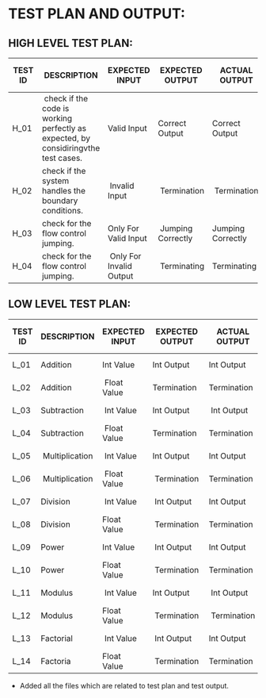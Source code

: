<h1>TEST PLAN AND OUTPUT:</h1>




<h2>HIGH LEVEL TEST PLAN:</h2>




<!DOCTYPE html>

</head>
<body>
	<table>
		<thead>
			<tr>
				<th>TEST ID</th>
				<th>DESCRIPTION</th>
				<th>EXPECTED INPUT</th>
				<th>EXPECTED OUTPUT</th>
				<th>ACTUAL OUTPUT</th>
				<th>TYPE OF TEST</th>
			</tr>
		</thead>
		<tbody>
			<tr>
				<td>H_01&nbsp;</td>
				<td>&nbsp;check if the code is working perfectly as expected, by considiringvthe test cases.</td>
				<td>Valid Input&nbsp;</td>
				<td>Correct Output&nbsp;</td>
				<td>Correct Output&nbsp;</td>
				<td>Done By Manual Testing.&nbsp;</td>
			</tr>
			<tr>
				<td>H_02</td>
				<td>check if the system handles the boundary conditions.</td>
				<td>&nbsp;Invalid Input</td>
				<td>&nbsp;Termination</td>
				<td><span style="font-style: normal; font-weight: 400;">&nbsp;Termination</span>&nbsp;</td>
				<td><span style="font-style: normal; font-weight: 400;">Done By Manual Testing.</span>&nbsp;</td>
			</tr>
			<tr>
				<td>H_03&nbsp;</td>
				<td>check for the flow control jumping.&nbsp;</td>
				<td>Only For Valid Input&nbsp;</td>
				<td>&nbsp;Jumping Correctly</td>
				<td><span style="font-style: normal; font-weight: 400;">Jumping Correctly</span>&nbsp;</td>
				<td><span style="font-style: normal; font-weight: 400;">Done By Manual Testing.</span>&nbsp;</td>
			</tr>
			<tr>
				<td>H_04&nbsp;</td>
				<td><span style="font-style: normal; font-weight: 400;">check for the flow control jumping.</span>&nbsp;</td>
				<td>&nbsp;Only For Invalid Output</td>
				<td>&nbsp;Terminating</td>
				<td><span style="font-style: normal; font-weight: 400;">Terminating</span>&nbsp;</td>
				<td><span style="font-style: normal; font-weight: 400;">Done By Manual Testing.</span><br></td>
			</tr>
		</tbody>
	</table>
</body>
</html>





<h2>LOW LEVEL TEST PLAN:</h2>



<!DOCTYPE html>

	
</head>
<body>
	<table>
		<thead>
			<tr>
				<th>TEST ID</th>
				<th>DESCRIPTION</th>
				<th>EXPECTED INPUT</th>
				<th>EXPECTED OUTPUT</th>
				<th>ACTUAL OUTPUT</th>
				<th>TYPE OF TEST</th>
			</tr>
		</thead>
		<tbody>
			<tr>
				<td>L_01</td>
				<td>Addition</td>
				<td>Int Value</td>
				<td>Int Output</td>
				<td><span style="font-style: normal; font-weight: 400;">Int Output</span></td>
				<td>Unit Test</td>
			</tr>
			<tr>
				<td>L_02</td>
				<td>Addition</td>
				<td>&nbsp;Float Value</td>
				<td>Termination&nbsp;</td>
				<td><span style="font-style: normal; font-weight: 400;">Termination&nbsp;</span>&nbsp;</td>
				<td>&nbsp;Unit Test</td>
			</tr>
			<tr>
				<td>L_03</td>
				<td>Subtraction</td>
				<td>&nbsp;Int Value</td>
				<td><span style="font-style: normal; font-weight: 400;">Int Output</span>&nbsp;</td>
				<td>&nbsp;Int Output</td>
				<td><span style="font-style: normal; font-weight: 400;">Unit Test</span>&nbsp;</td>
			</tr>
			<tr>
				<td>L_04</td>
				<td>Subtraction</td>
				<td>&nbsp;Float Value</td>
				<td><span style="font-style: normal; font-weight: 400;">Termination&nbsp;</span>&nbsp;</td>
				<td><span style="font-style: normal; font-weight: 400;">Termination&nbsp;</span>&nbsp;</td>
				<td><span style="font-style: normal; font-weight: 400;">Unit Test</span>&nbsp;</td>
			</tr>
			<tr>
				<td>L_05</td>
				<td>&nbsp;Multiplication</td>
				<td>&nbsp;Int Value</td>
				<td><span style="font-style: normal; font-weight: 400;">Int Output</span>&nbsp;</td>
				<td><span style="font-style: normal; font-weight: 400;">Int Output</span>&nbsp;</td>
				<td>&nbsp;Unit Test</td>
			</tr>
			<tr>
				<td>L_06</td>
				<td>&nbsp;Multiplication</td>
				<td>&nbsp;Float Value</td>
				<td>&nbsp;Termination&nbsp;</td>
				<td><span style="font-style: normal; font-weight: 400;">Termination&nbsp;</span>&nbsp;</td>
				<td>&nbsp;Unit Test</td>
			</tr>
			<tr>
				<td><span style="font-style: normal; font-weight: 400;">L_07</span>&nbsp;</td>
				<td>Division&nbsp;</td>
				<td>&nbsp;Int Value</td>
				<td>&nbsp;Int Output</td>
				<td><span style="font-style: normal; font-weight: 400;">Int Output</span>&nbsp;</td>
				<td>&nbsp;Unit Test</td>
			</tr>
			<tr>
				<td>L_08</td>
				<td>Division</td>
				<td><span style="font-style: normal; font-weight: 400;">Float Value</span>&nbsp;</td>
				<td>&nbsp;Termination&nbsp;</td>
				<td><span style="font-style: normal; font-weight: 400;">Termination&nbsp;</span>&nbsp;</td>
				<td>&nbsp;Unit Test</td>
			</tr>
			<tr>
				<td>L_09</td>
				<td>Power&nbsp;</td>
				<td><span style="font-style: normal; font-weight: 400;">Int Value</span>&nbsp;</td>
				<td>&nbsp;Int Output</td>
				<td><span style="font-style: normal; font-weight: 400;">Int Output</span>&nbsp;</td>
				<td>&nbsp;Unit Test</td>
			</tr>
			<tr>
				<td>L_10</td>
				<td>Power</td>
				<td><span style="font-style: normal; font-weight: 400;">Float Value</span>&nbsp;</td>
				<td>&nbsp;Termination&nbsp;</td>
				<td><span style="font-style: normal; font-weight: 400;">Termination&nbsp;</span>&nbsp;</td>
				<td>&nbsp;Unit Test</td>
			</tr>
			<tr>
				<td>L_11</td>
				<td>Modulus&nbsp;</td>
				<td>&nbsp;Int Value</td>
				<td><span style="font-style: normal; font-weight: 400;">Int Output</span>&nbsp;</td>
				<td>&nbsp;Int Output</td>
				<td>&nbsp;Unit Test</td>
			</tr>
			<tr>
				<td>L_12</td>
				<td>Modulus&nbsp;</td>
				<td><span style="font-style: normal; font-weight: 400;">Float Value</span>&nbsp;</td>
				<td>&nbsp;Termination&nbsp;</td>
				<td>&nbsp;Termination&nbsp;</td>
				<td>&nbsp;Unit Test</td>
			</tr>
			<tr>
				<td>L_13</td>
				<td>Factorial</td>
				<td>&nbsp;Int Value</td>
				<td>&nbsp;Int Output</td>
				<td><span style="font-style: normal; font-weight: 400;">Int Output</span>&nbsp;</td>
				<td>&nbsp;Unit Test</td>
			</tr>
			<tr>
				<td>L_14</td>
				<td>Factoria</td>
				<td><span style="font-style: normal; font-weight: 400;">Float Value</span>&nbsp;</td>
				<td>&nbsp;Termination&nbsp;</td>
				<td><span style="font-style: normal; font-weight: 400;">Termination&nbsp;</span>&nbsp;</td>
				<td>&nbsp;Unit Test</td>
			</tr>
		</tbody>
	</table>
</body>
</html>


* Added all the files which are related to test plan and test output.
